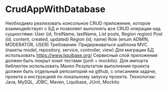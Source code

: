 # CrudAppWithDatabase
Необходимо реализовать консольное CRUD приложение, которое взаимодействует с БД и позволяет выполнять все CRUD операции над сущностями:
User (id, firstName, lastName, List<Post> posts, Region region)
Post (id, content, created, updated)
Region (id, name)
Role (enum ADMIN, MODERATOR, USER)
Требования:
Придерживаться шаблона MVC (пакеты model, repository, service, controller, view)
Для миграции БД использовать https://www.liquibase.org/
Сервисный слой приложения должен быть покрыт юнит тестами (junit + mockito).
Для импорта библиотек использовать Maven
Результатом выполнения проекта должен быть отдельный репозиторий на github, с описанием задачи, проекта и инструкцией по локальному запуску проекта.
Технологии: Java, MySQL, JDBC, Maven, Liquibase, JUnit, Mockito
